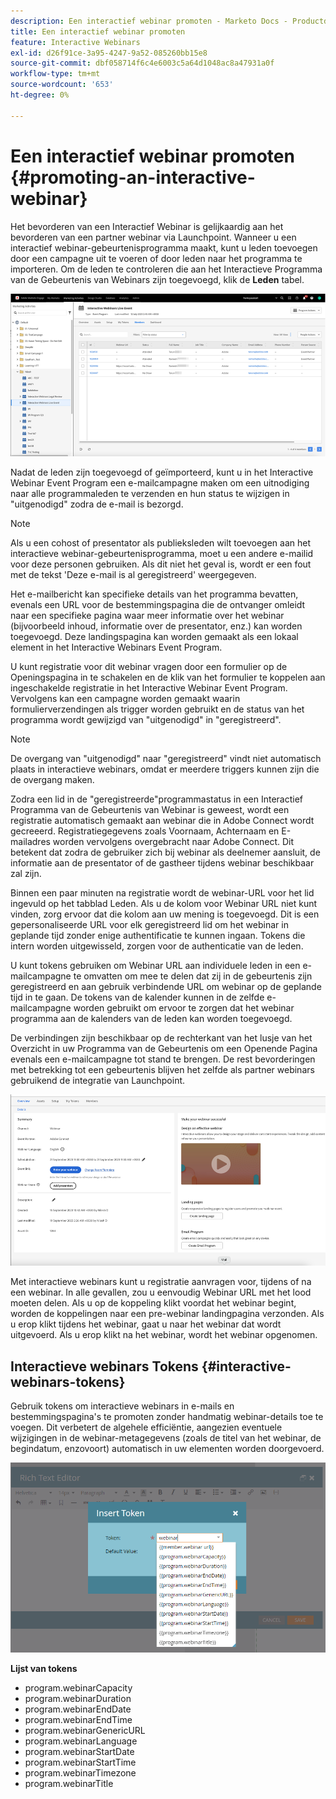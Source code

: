 ```yaml
---
description: Een interactief webinar promoten - Marketo Docs - Productdocumentatie
title: Een interactief webinar promoten
feature: Interactive Webinars
exl-id: d26f91ce-3a95-4247-9a52-085260bb15e8
source-git-commit: dbf058714f6c4e6003c5a64d1048ac8a47931a0f
workflow-type: tm+mt
source-wordcount: '653'
ht-degree: 0%

---
```


# Een interactief webinar promoten {#promoting-an-interactive-webinar}

Het bevorderen van een Interactief Webinar is gelijkaardig aan het bevorderen van een partner webinar via Launchpoint. Wanneer u een interactief webinar-gebeurtenisprogramma maakt, kunt u leden toevoegen door een campagne uit te voeren of door leden naar het programma te importeren. Om de leden te controleren die aan het Interactieve Programma van de Gebeurtenis van Webinars zijn toegevoegd, klik de **Leden** tabel.

![](assets/promoting-an-interactive-webinar-1.png)

Nadat de leden zijn toegevoegd of geïmporteerd, kunt u in het Interactive Webinar Event Program een e-mailcampagne maken om een uitnodiging naar alle programmaleden te verzenden en hun status te wijzigen in &quot;uitgenodigd&quot; zodra de e-mail is bezorgd.

>[!NOTE]
>
>Als u een cohost of presentator als publieksleden wilt toevoegen aan het interactieve webinar-gebeurtenisprogramma, moet u een andere e-mailid voor deze personen gebruiken. Als dit niet het geval is, wordt er een fout met de tekst &#39;Deze e-mail is al geregistreerd&#39; weergegeven.

Het e-mailbericht kan specifieke details van het programma bevatten, evenals een URL voor de bestemmingspagina die de ontvanger omleidt naar een specifieke pagina waar meer informatie over het webinar (bijvoorbeeld inhoud, informatie over de presentator, enz.) kan worden toegevoegd. Deze landingspagina kan worden gemaakt als een lokaal element in het Interactive Webinars Event Program.

U kunt registratie voor dit webinar vragen door een formulier op de Openingspagina in te schakelen en de klik van het formulier te koppelen aan ingeschakelde registratie in het Interactive Webinar Event Program. Vervolgens kan een campagne worden gemaakt waarin formulierverzendingen als trigger worden gebruikt en de status van het programma wordt gewijzigd van &quot;uitgenodigd&quot; in &quot;geregistreerd&quot;.

>[!NOTE]
>
>De overgang van &quot;uitgenodigd&quot; naar &quot;geregistreerd&quot; vindt niet automatisch plaats in interactieve webinars, omdat er meerdere triggers kunnen zijn die de overgang maken.

Zodra een lid in de &quot;geregistreerde&quot;programmastatus in een Interactief Programma van de Gebeurtenis van Webinar is geweest, wordt een registratie automatisch gemaakt aan webinar die in Adobe Connect wordt gecreeerd. Registratiegegevens zoals Voornaam, Achternaam en E-mailadres worden vervolgens overgebracht naar Adobe Connect. Dit betekent dat zodra de gebruiker zich bij webinar als deelnemer aansluit, de informatie aan de presentator of de gastheer tijdens webinar beschikbaar zal zijn.

Binnen een paar minuten na registratie wordt de webinar-URL voor het lid ingevuld op het tabblad Leden. Als u de kolom voor Webinar URL niet kunt vinden, zorg ervoor dat die kolom aan uw mening is toegevoegd. Dit is een gepersonaliseerde URL voor elk geregistreerd lid om het webinar in geplande tijd zonder enige authentificatie te kunnen ingaan. Tokens die intern worden uitgewisseld, zorgen voor de authenticatie van de leden.

U kunt tokens gebruiken om Webinar URL aan individuele leden in een e-mailcampagne te omvatten om mee te delen dat zij in de gebeurtenis zijn geregistreerd en aan gebruik verbindende URL om webinar op de geplande tijd in te gaan. De tokens van de kalender kunnen in de zelfde e-mailcampagne worden gebruikt om ervoor te zorgen dat het webinar programma aan de kalenders van de leden kan worden toegevoegd.

De verbindingen zijn beschikbaar op de rechterkant van het lusje van het Overzicht in uw Programma van de Gebeurtenis om een Openende Pagina evenals een e-mailcampagne tot stand te brengen. De rest bevorderingen met betrekking tot een gebeurtenis blijven het zelfde als partner webinars gebruikend de integratie van Launchpoint.

![](assets/promoting-an-interactive-webinar-2.png)

Met interactieve webinars kunt u registratie aanvragen voor, tijdens of na een webinar. In alle gevallen, zou u eenvoudig Webinar URL met het lood moeten delen. Als u op de koppeling klikt voordat het webinar begint, worden de koppelingen naar een pre-webinar landingpagina verzonden. Als u erop klikt tijdens het webinar, gaat u naar het webinar dat wordt uitgevoerd. Als u erop klikt na het webinar, wordt het webinar opgenomen.

## Interactieve webinars Tokens {#interactive-webinars-tokens}

Gebruik tokens om interactieve webinars in e-mails en bestemmingspagina&#39;s te promoten zonder handmatig webinar-details toe te voegen. Dit verbetert de algehele efficiëntie, aangezien eventuele wijzigingen in de webinar-metagegevens (zoals de titel van het webinar, de begindatum, enzovoort) automatisch in uw elementen worden doorgevoerd.

![](assets/promoting-an-interactive-webinar-3.png)

**Lijst van tokens**

* program.webinarCapacity
* program.webinarDuration
* program.webinarEndDate
* program.webinarEndTime
* program.webinarGenericURL
* program.webinarLanguage
* program.webinarStartDate
* program.webinarStartTime
* program.webinarTimezone
* program.webinarTitle
